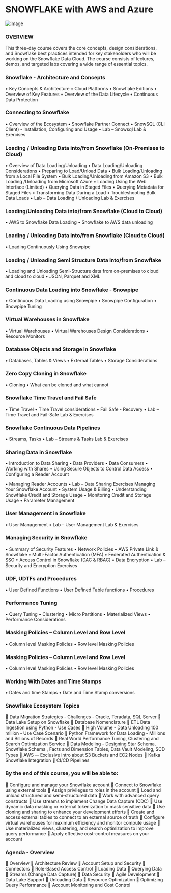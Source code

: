 # SNOWFLAKE with AWS and Azure
![image](https://miro.medium.com/v2/resize:fit:940/1*UtSfVs6LQq4q11ZVzMHzBA.png)

### OVERVIEW

 This three-day course covers the core concepts, design considerations, and Snowflake best practices intended for key stakeholders who will be working on the Snowflake Data Cloud. The course consists of  lectures, demos, and targeted labs covering a wide range of essential topics.

### Snowflake - Architecture and Concepts
•	Key Concepts & Architecture
•	Cloud Platforms
•	Snowflake Editions
•	Overview of Key Features
•	Overview of the Data Lifecycle
•	Continuous Data Protection

### Connecting to Snowflake
•	Overview of the Ecosystem
•	Snowflake Partner Connect
•	SnowSQL (CLI Client) - Installation, Configuring and Usage
•	Lab – Snowsql Lab & Exercises

### Loading / Unloading Data into/from Snowflake (On-Premises to Cloud)
•	Overview of Data Loading/Unloading
•	Data Loading/Unloading Considerations
•	Preparing to Load/Unload Data
•	Bulk Loading/Unloading from a Local File System
•	Bulk Loading/Unloading from Amazon S3
•	Bulk Loading /Unloading from Microsoft Azure
•	Loading Using the Web Interface (Limited)
•	Querying Data in Staged Files
•	Querying Metadata for Staged Files
•	Transforming Data During a Load
•	Troubleshooting Bulk Data Loads
•	Lab – Data Loading / Unloading Lab & Exercises

### Loading/Unloading Data into/from Snowflake (Cloud to Cloud)
•	AWS to Snowflake Data Loading
•	Snowflake to AWS data unloading

### Loading / Unloading Data into/from Snowflake (Cloud to Cloud)
•	Loading Continuously Using Snowpipe

### Loading / Unloading Semi Structure Data into/from Snowflake
 
•	Loading and Unloading Semi-Structure data from on-premises to cloud and cloud to cloud
•	JSON, Parquet and XML

### Continuous Data Loading into Snowflake - Snowpipe
•	Continuous Data Loading using Snowpipe
•	Snowpipe Configuration
•	Snowpipe Tuning

### Virtual Warehouses in Snowflake
•	Virtual Warehouses
•	Virtual Warehouses Design Considerations
•	Resource Monitors

### Database Objects and Storage in Snowflake
•	Databases, Tables & Views
•	External Tables
•	Storage Considerations

### Zero Copy Cloning in Snowflake
•	Cloning
•	What can be cloned and what cannot

### Snowflake Time Travel and Fail Safe
•	Time Travel
•	Time Travel considerations
•	Fail Safe - Recovery
•	Lab – Time Travel and Fail-Safe Lab & Exercises

### Snowflake Continuous Data Pipelines
•	Streams, Tasks
•	Lab – Streams & Tasks Lab & Exercises

### Sharing Data in Snowflake
•	Introduction to Data Sharing
•	Data Providers
•	Data Consumers
•	Working with Shares
•	Using Secure Objects to Control Data Access
•	Configuring a Reader Account
 
•	Managing Reader Accounts
•	Lab – Data Sharing Exercises Managing Your Snowflake Account
•	System Usage & Billing
•	Understanding Snowflake Credit and Storage Usage
•	Monitoring Credit and Storage Usage
•	Parameter Management

### User Management in Snowflake
•	User Management
•	Lab – User Management Lab & Exercises

### Managing Security in Snowflake
•	Summary of Security Features
•	Network Policies
•	AWS Private Link & Snowflake
•	Multi-Factor Authentication (MFA)
•	Federated Authentication & SSO
•	Access Control in Snowflake (DAC & RBAC)
•	Data Encryption
•	Lab – Security and Encryption Exercises

### UDF, UDTFs and Procedures
•	User Defined Functions
•	User Defined Table functions
•	Procedures

### Performance Tuning
•	Query Tuning
•	Clustering
•	Micro Partitions
•	Materialized Views
•	Performance Considerations

### Masking Policies – Column Level and Row Level
•	Column level Masking Policies
•	Row level Masking Policies

### Masking Policies – Column Level and Row Level
 
•	Column level Masking Policies
•	Row level Masking Policies

### Working With Dates and Time Stamps
•	Dates and time Stamps
•	Date and Time Stamp conversions

### Snowflake Ecosystem Topics

	Data Migration Strategies - Challenges - Oracle, Teradata, SQL Server
	Data Lake Setup on Snowflake
	Database Nomenclature
	ETL Data Ingestion using Python - Use Cases
	High Volume - Data Unloading 100 million - Use Case Scenario
	Python Framework for Data Loading - Millions and Billions of Records
	Real World Performance Tuning, Clustering and Search Optimization Service
	Data Modeling - Designing Star Schema, Snowflake Schema , Facts and Dimension Tables, Data Vault Modeling, SCD Types
	AWS -- Exclusive intro about S3 Buckets and EC2 Nodes
	Kafka Snowflake Integration
	CI/CD Pipelines

### By the end of this course, you will be able to:
	Configure and manage your Snowflake account
	Connect to Snowflake using external tools
	Assign privileges to roles in the account
	Load and unload structured and semi-structured data
	Work with advanced query constructs
	Use streams to implement Change Data Capture (CDC)
	Use dynamic data masking or external tokenization to mask sensitive data
	Use cloning and sharing to enhance your development efforts
	Create and access external tables to connect to an external source of truth
	Configure virtual warehouses for maximum efficiency and monitor compute usage
	Use materialized views, clustering, and search optimization to improve query performance
	Apply effective cost-control measures on your account
 
### Agenda - Overview
	Overview
	Architecture Review
	Account Setup and Security
	Connectors
	Role-Based Access Control
	Loading Data
	Querying Data
	Streams (Change Data Capture)
	Data Security
	Agile Development
	Data Lake Support
	Unloading Data
	Resource Optimization
	Optimizing Query Performance
	Account Monitoring and Cost Control






